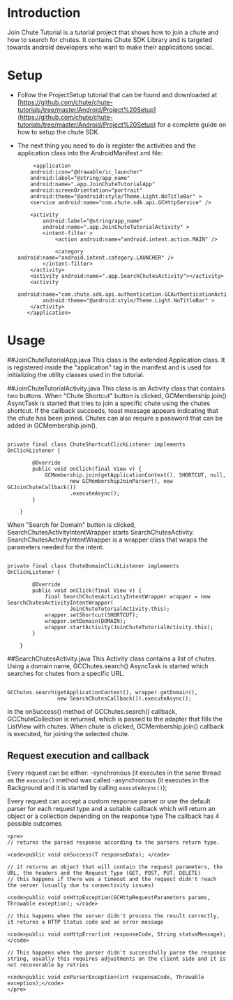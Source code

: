 Introduction
====

Join Chute Tutorial is a tutorial project that shows how to join a chute and how to search for chutes. It contains Chute SDK Library and is targeted towards android developers who want to make their applications social. 


Setup
====

* Follow the ProjectSetup tutorial that can be found and downloaded at  
  [https://github.com/chute/chute-tutorials/tree/master/Android/Project%20Setup](https://github.com/chute/chute-tutorials/tree/master/Android/Project%20Setup) for a complete guide on how to setup the chute SDK.
  
* The next thing you need to do is register the activities and the application class into the AndroidManifest.xml file:

    ```
         <application
        android:icon="@drawable/ic_launcher"
        android:label="@string/app_name"
        android:name=".app.JoinChuteTutorialApp"
        android:screenOrientation="portrait"
        android:theme="@android:style/Theme.Light.NoTitleBar" >
        <service android:name="com.chute.sdk.api.GCHttpService" />

        <activity
            android:label="@string/app_name"
            android:name=".app.JoinChuteTutorialActivity" >
            <intent-filter >
                <action android:name="android.intent.action.MAIN" />

                <category android:name="android.intent.category.LAUNCHER" />
            </intent-filter>
        </activity>
        <activity android:name=".app.SearchChutesActivity"></activity>
        <activity
            android:name="com.chute.sdk.api.authentication.GCAuthenticationActivity"
            android:theme="@android:style/Theme.Light.NoTitleBar" >
        </activity>
       </application>
    ```
    
Usage
====

##JoinChuteTutorialApp.java 
This class is the extended Application class. It is registered inside the "application" tag in the manifest and is used for initializing the utility classes used in the tutorial.

##JoinChuteTutorialActivity.java
This class is an Activity class that contains two buttons. When "Chute Shortcut" button is clicked, GCMembership.join() AsyncTask is started that tries to join a specific chute using the chutes shortcut.
If the callback succeeds, toast message appears indicating that the chute has been joined. 
Chutes can also require a password that can be added in GCMembership.join().
<pre><code>
private final class ChuteShortcutClickListener implements OnClickListener {

		@Override
		public void onClick(final View v) {
			GCMembership.join(getApplicationContext(), SHORTCUT, null,
					new GCMembershipJoinParser(), new GCJoinChuteCallback())
					.executeAsync();
		}

	}
</code></pre>
	
When "Search for Domain" button is clicked, SearchChutesActivityIntentWrapper starts SearchChutesActivity. SearchChutesActivityIntentWrapper is a wrapper class that wraps the parameters needed for the intent.
<pre><code>
private final class ChuteDomainClickListener implements OnClickListener {

		@Override
		public void onClick(final View v) {
			final SearchChutesActivityIntentWrapper wrapper = new SearchChutesActivityIntentWrapper(
					JoinChuteTutorialActivity.this);
			wrapper.setShortcut(SHORTCUT);
			wrapper.setDomain(DOMAIN);
			wrapper.startActivity(JoinChuteTutorialActivity.this);
		}

	}
</code></pre>

##SearchChutesActivity.java
This Activity class contains a list of chutes. Using a domain name, GCChutes.search() AsyncTask is started which searches for chutes from a specific URL.
<pre><code>
GCChutes.search(getApplicationContext(), wrapper.getDomain(),
				new SearchChutesCallback()).executeAsync();
</code></pre>	

In the onSuccess() method of GCChutes.search() callback, GCChuteCollection is returned, which is passed to the adapter that fills the ListView with chutes.
When chute is clicked, GCMembership.join() callback is executed, for joining the selected chute.

## Request execution and callback

 Every request can be either:
-synchronous (it executes in the same thread as the <code>execute()</code> method was called
-asynchronous (it executes in the Background and it is started by calling <code>executeAsync()</code>);

 Every request can accept a custom response parser or use the default parser for each request type and a suitable callback which will return an object or a collection depending on the response type
 The callback has 4 possible outcomes

	<pre>
	// returns the parsed response according to the parsers return type.
	
	<code>public void onSuccess(T responseData); </code>
    
	// it returns an object that will contain the request parameters, the URL, the headers and the Request Type (GET, POST, PUT, DELETE)
	// this happens if there was a timeout and the request didn't reach the server (usually due to connectivity issues)
    
	<code>public void onHttpException(GCHttpRequestParameters params, Throwable exception); </code>
	
	// this happens when the server didn't process the result correctly, it returns a HTTP Status code and an error message
    
	<code>public void onHttpError(int responseCode, String statusMessage);</code>
	
	// This happens when the parser didn't successfully parse the response string, usually this requires adjustments on the client side and it is not recoverable by retries
	
	<code>public void onParserException(int responseCode, Throwable exception);</code>
	</pre>
				